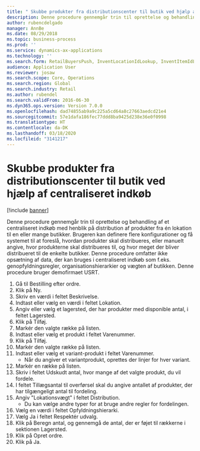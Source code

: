```yaml
---
title: " Skubbe produkter fra distributionscenter til butik ved hjælp af centraliseret indkøb"
description: Denne procedure gennemgår trin til oprettelse og behandling af et centraliseret indkøb med henblik på distribution af produkter fra én lokation til en eller mange butikker.
author: rubencdelgado
manager: AnnBe
ms.date: 08/29/2018
ms.topic: business-process
ms.prod: ''
ms.service: dynamics-ax-applications
ms.technology: ''
ms.search.form: RetailBuyersPush, InventLocationIdLookup, InventItemIdLookupSimple, RetailReplenishmentTreeLookup
audience: Application User
ms.reviewer: josaw
ms.search.scope: Core, Operations
ms.search.region: Global
ms.search.industry: Retail
ms.author: rubendel
ms.search.validFrom: 2016-06-30
ms.dyn365.ops.version: Version 7.0.0
ms.openlocfilehash: dad74855ab9a9c225a5cd64a8c27663aedcd21e4
ms.sourcegitcommit: 57e1dafa186fec77ddd8ba9425d238e36e0f0998
ms.translationtype: HT
ms.contentlocale: da-DK
ms.lasthandoff: 03/18/2020
ms.locfileid: "3141217"
---
```

# <a name="push-products-from-distribution-center-to-store-using-buyers-push"></a> Skubbe produkter fra distributionscenter til butik ved hjælp af centraliseret indkøb

[!include [banner](../includes/banner.md)]

Denne procedure gennemgår trin til oprettelse og behandling af et centraliseret indkøb med henblik på distribution af produkter fra én lokation til en eller mange butikker. Brugeren kan definere flere konfigurationer og få systemet til at foreslå, hvordan produkter skal distribueres, eller manuelt angive, hvor produkterne skal distribueres til, og hvor meget der bliver distribueret til de enkelte butikker. Denne procedure omfatter ikke opsætning af data, der kan bruges i centraliseret indkøb som f.eks. genopfyldningsregler, organisationshierarkier og vægten af butikken. Denne procedure bruger demofirmaet USRT.

1. Gå til Bestilling efter ordre.
2. Klik på Ny.
3. Skriv en værdi i feltet Beskrivelse.
4. Indtast eller vælg en værdi i feltet Lokation.
5. Angiv eller vælg et lagersted, der har produkter med disponible antal, i feltet Lagersted.
6. Klik på Tilføj.
7. Markér den valgte række på listen.
8. Indtast eller vælg et produkt i feltet Varenummer.
9. Klik på Tilføj.
10. Markér den valgte række på listen.
11. Indtast eller vælg et variant-produkt i feltet Varenummer.
    * Når du angiver et variantprodukt, oprettes der linjer for hver variant.  
12. Markér en række på listen.
13. Skriv i feltet Udskudt antal, hvor mange af det valgte produkt, du vil fordele.
14. I feltet Tillægsantal til overførsel skal du angive antallet af produkter, der har tilgængeligt antal til fordeling.
15. Angiv "Lokationsvægt" i feltet Distribution.
    * Du kan vælge andre typer for at bruge andre regler for fordelingen.  
16. Vælg en værdi i feltet Opfyldningshierarki.
17. Vælg Ja i feltet Respektér udvalg.
18. Klik på Beregn antal, og gennemgå de antal, der er føjet til rækkerne i sektionen Lagersted.
19. Klik på Opret ordre.
20. Klik på Ja.

